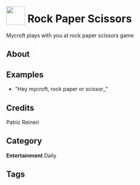 # <img src="https://raw.githack.com/FortAwesome/Font-Awesome/master/svgs/solid/robot.svg" card_color="#22A7F0" width="50" height="50" style="vertical-align:bottom"/> Rock Paper Scissors
Mycroft plays with you at rock paper scissors game

## About


## Examples
* "Hey mycroft, rock paper or scissor_"

## Credits
Patric Reineri

## Category
**Entertainment**
Daily

## Tags

